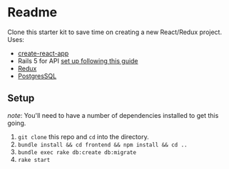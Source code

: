# Readme

Clone this starter kit to save time on creating a new React/Redux project. Uses:
* [create-react-app]()
* Rails 5 for API [set up following this guide](https://www.fullstackreact.com/articles/how-to-get-create-react-app-to-work-with-your-rails-api/)
* [Redux](https://github.com/reactjs/redux)
* [PostgresSQL](https://www.postgresql.org/about/)

## Setup
*note*: You'll need to have a number of dependencies installed to get this going.

1. `git clone` this repo and `cd` into the directory.
2. `bundle install && cd frontend && npm install && cd ..`
3. `bundle exec rake db:create db:migrate`
4. `rake start`
